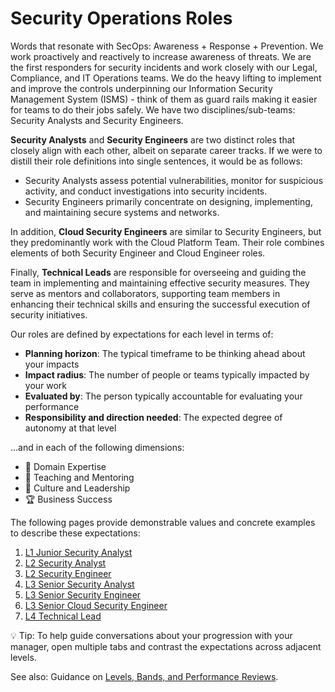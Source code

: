 # Security Operations Roles

Words that resonate with SecOps: Awareness + Response + Prevention. We work proactively and reactively to increase awareness of threats. We are the first responders for security incidents and work closely with our Legal, Compliance, and IT Operations teams. We do the heavy lifting to implement and improve the controls underpinning our Information Security Management System (ISMS) - think of them as guard rails making it easier for teams to do their jobs safely. We have two disciplines/sub-teams: Security Analysts and Security Engineers.

**Security Analysts** and **Security Engineers** are two distinct roles that closely align with each other, albeit on separate career tracks. If we were to distill their role definitions into single sentences, it would be as follows:

- Security Analysts assess potential vulnerabilities, monitor for suspicious activity, and conduct investigations into security incidents.
- Security Engineers primarily concentrate on designing, implementing, and maintaining secure systems and networks.

In addition, **Cloud Security Engineers** are similar to Security Engineers, but they predominantly work with the Cloud Platform Team. Their role combines elements of both Security Engineer and Cloud Engineer roles.

Finally, **Technical Leads** are responsible for overseeing and guiding the team in implementing and maintaining effective security measures. They serve as mentors and collaborators, supporting team members in enhancing their technical skills and ensuring the successful execution of security initiatives.

Our roles are defined by expectations for each level in terms of:

- **Planning horizon**: The typical timeframe to be thinking ahead about your impacts
- **Impact radius**: The number of people or teams typically impacted by your work
- **Evaluated by**: The person typically accountable for evaluating your performance
- **Responsibility and direction needed**: The expected degree of autonomy at that level

...and in each of the following dimensions:

- 🦉 Domain Expertise
- 🌱 Teaching and Mentoring
- 🧭 Culture and Leadership
- 🏆 Business Success

The following pages provide demonstrable values and concrete examples to describe these expectations:

1. [L1 Junior Security Analyst](L1-Junior-Security-Analyst.md)
2. [L2 Security Analyst](L2-Security-Analyst.md)
3. [L2 Security Engineer](L2-Security-Engineer.md)
4. [L3 Senior Security Analyst](L3-Senior-Security-Analyst.md)
5. [L3 Senior Security Engineer](L3-Senior-Security-Engineer.md)
6. [L3 Senior Cloud Security Engineer](L3-Senior-Cloud-Security-Engineer.md)
7. [L4 Technical Lead](L4-Technical-Lead.md)

💡 Tip: To help guide conversations about your progression with your manager, open multiple tabs and contrast the expectations across adjacent levels.

See also: Guidance on [Levels, Bands, and Performance Reviews](../Software-Engineering/Levels-Bands-And-Performance-Reviews.md).
